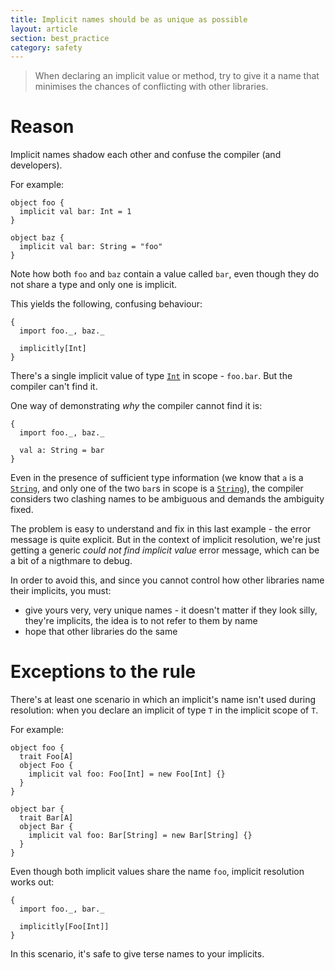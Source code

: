 ```yaml
---
title: Implicit names should be as unique as possible
layout: article
section: best_practice
category: safety
---
```


> When declaring an implicit value or method, try to give it a name that minimises the chances of conflicting with other libraries.

# Reason

Implicit names shadow each other and confuse the compiler (and developers).

For example:

```tut:silent
object foo {
  implicit val bar: Int = 1
}

object baz {
  implicit val bar: String = "foo"
}
```

Note how both `foo` and `baz` contain a value called `bar`, even though they do not share a type and only one is implicit.

This yields the following, confusing behaviour:

```tut:book:fail
{
  import foo._, baz._

  implicitly[Int]
}
```

There's a single implicit value of type [`Int`] in scope - `foo.bar`. But the compiler can't find it.

One way of demonstrating *why* the compiler cannot find it is:

```tut:book:fail
{
  import foo._, baz._

  val a: String = bar
}
```

Even in the presence of sufficient type information (we know that `a` is a [`String`], and only one of the two `bar`s in scope is a [`String`]), the compiler considers two clashing names to be ambiguous and demands the ambiguity fixed.

The problem is easy to understand and fix in this last example - the error message is quite explicit. But in the context of implicit resolution, we're just getting a generic _could not find implicit value_ error message, which can be a bit of a nigthmare to debug.

In order to avoid this, and since you cannot control how other libraries name their implicits, you must:
* give yours very, very unique names - it doesn't matter if they look silly, they're implicits, the idea is to not refer to them by name
* hope that other libraries do the same

# Exceptions to the rule

There's at least one scenario in which an implicit's name isn't used during resolution: when you declare an implicit of type `T` in the implicit scope of `T`.

For example:

```tut:reset:silent
object foo {
  trait Foo[A]
  object Foo {
    implicit val foo: Foo[Int] = new Foo[Int] {}
  }
}

object bar {
  trait Bar[A]
  object Bar {
    implicit val foo: Bar[String] = new Bar[String] {}
  }
}
```

Even though both implicit values share the name `foo`, implicit resolution works out:

```tut:book
{
  import foo._, bar._

  implicitly[Foo[Int]]
}
```

In this scenario, it's safe to give terse names to your implicits.

[`Int`]:https://www.scala-lang.org/api/2.12.8/scala/Int.html
[`String`]:https://docs.oracle.com/javase/8/docs/api/java/lang/String.html

